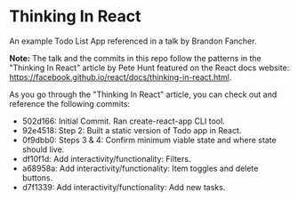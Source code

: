 # Thinking In React

An example Todo List App referenced in a talk by Brandon Fancher.

**Note:** The talk and the commits in this repo follow the patterns in the "Thinking In React" article by Pete Hunt featured on the React docs website: https://facebook.github.io/react/docs/thinking-in-react.html.

As you go through the "Thinking In React" article, you can check out and reference the following commits:

* 502d166: Initial Commit. Ran create-react-app CLI tool.
* 92e4518: Step 2: Built a static version of Todo app in React.
* 0f9dbb0: Steps 3 & 4: Confirm minimum viable state and where state should live.
* df10f1d: Add interactivity/functionality: Filters.
* a68958a: Add interactivity/functionality: Item toggles and delete buttons.
* d7f1339: Add interactivity/functionality: Add new tasks.
